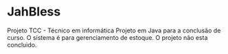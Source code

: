 # JahBless
Projeto TCC - Técnico em informática
Projeto em Java para a conclusão de curso. O sistema é para gerenciamento de estoque.
O projeto não esta concluido.
